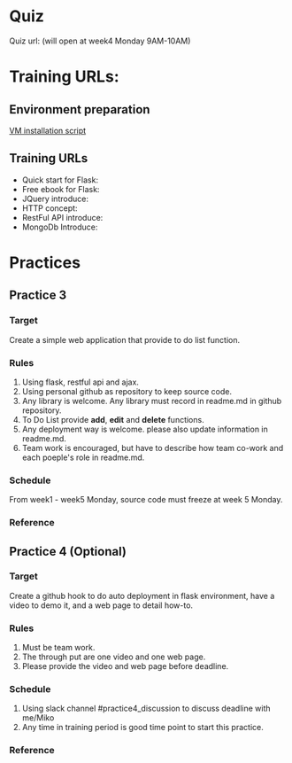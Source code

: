 # Quiz

Quiz url: (will open at week4 Monday 9AM-10AM)

# Training URLs:

## Environment preparation

[VM installation script](https://github.com/robertyu/newvm)

## Training URLs

* Quick start for Flask:
* Free ebook for Flask:
* JQuery introduce:
* HTTP concept:
* RestFul API introduce:
* MongoDb Introduce:

# Practices

## Practice 3

### Target

Create a simple web application that provide to do list function.

### Rules

1. Using flask, restful api and ajax.
2. Using personal github as repository to keep source code.
3. Any library is welcome. Any library must record in readme.md in github repository.
4. To Do List provide **add**, **edit** and **delete** functions.
5. Any deployment way is welcome. please also update information in readme.md.
6. Team work is encouraged, but have to describe how team co-work and each poeple's role in readme.md.

### Schedule

From week1 - week5 Monday, source code must freeze at week 5 Monday.

### Reference

## Practice 4 (Optional)

### Target

Create a github hook to do auto deployment in flask environment, have a video to demo it, and a web page to detail how-to.

### Rules

1. Must be team work.
2. The through put are one video and one web page.
3. Please provide the video and web page before deadline.

### Schedule

1. Using slack channel #practice4_discussion to discuss deadline with me/Miko
2. Any time in training period is good time point to start this practice.

### Reference
